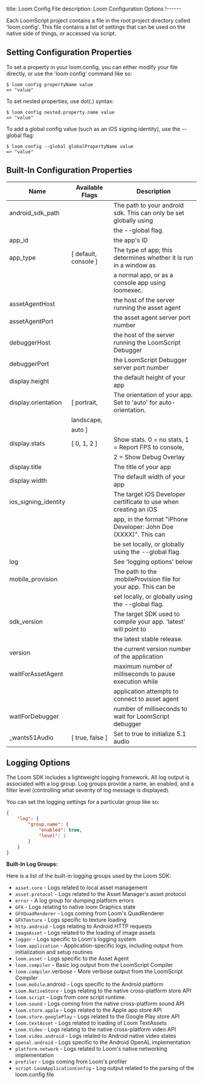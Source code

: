 title: Loom Config File
description: Loom Configuration Options
!------

Each LoomScript project contains a file in the root project directory called 'loom.config'. This file contains a list of settings that can be used on the native side of things, or accessed via script.

## Setting Configuration Properties

To set a property in your loom.config, you can either modify your file directly, or use the 'loom config' command like so:

~~~console
$ loom config propertyName value
=> "value"
~~~

To set nested properties, use dot(.) syntax:

~~~console
$ loom config nested.property.name value
=> "value"
~~~

To add a global config value (such as an iOS signing identity), use the --global flag:

~~~console
$ loom config --global globalPropertyName value
=> "value"
~~~

## Built-In Configuration Properties

| Name                 | Available Flags      | Description                                                       |
| -------------------- | -------------------- | ----------------------------------------------------------------- |
| android_sdk_path     |                      | The path to your android sdk. This can only be set globally using |
|                      |                      | the --global flag.                                                |
| app_id               |                      | the app's ID                                                      |
| app_type             | [ default, console ] | The type of app; this determines whether it is run in a window as |
|                      |                      | a normal app, or as a console app using loomexec.                 |
| assetAgentHost       |                      | the host of the server running the asset agent                    |
| assetAgentPort       |                      | the asset agent server port number                                |
| debuggerHost         |                      | the host of the server running the LoomScript Debugger            |
| debuggerPort         |                      | the LoomScript Debugger server port number                        |
| display.height       |                      | the default height of your app                                    |
| display.orientation  | [ portrait,          | The orientation of your app. Set to 'auto' for auto-orientation.  |
|                      |   landscape,         |                                                                   |
|                      |   auto ]             |                                                                   |
| display.stats        | [ 0, 1, 2 ]          | Show stats. 0 = no stats, 1 = Report FPS to console,              |
|                      |                      | 2 = Show Debug Overlay                                            |
| display.title        |                      | The title of your app                                             |
| display.width        |                      | The default width of your app                                     |
| ios_signing_identity |                      | The target iOS Developer certificate to use when creating an iOS  |
|                      |                      | app, in the format "iPhone Developer: John Doe (XXXX)". This can  |
|                      |                      |  be set locally, or globally using the --global flag.             |
| log                  |                      | See 'logging options' below                                       |
| mobile_provision     |                      | The path to the .mobileProvision file for your app. This can be   |
|                      |                      | set locally, or globally using the --global flag.                 |
| sdk_version          |                      | The target SDK used to compile your app. 'latest' will point to   |
|                      |                      | the latest stable release.                                        |
| version              |                      | the current version number of the application                     |
| waitForAssetAgent    |                      | maximum number of milliseconds to pause execution while           |
|                      |                      | application attempts to connect to asset agent                    |
| waitForDebugger      |                      | number of milliseconds to wait for LoomScript debugger            |
| _wants51Audio        | [ true, false ]      | Set to true to initialize 5.1 audio                               |

## Logging Options

The Loom SDK includes a lightweight logging framework. All log output is associated with a log group. Log groups provide a name, an enabled, and a filter level (controlling what severity of log message is displayed).

You can set the logging settings for a particular group like so:

~~~json
{
    "log": {
        "group.name": {
            "enabled": true,
            "level": 1
        }
    }
}
~~~

**Built-In Log Groups:**

Here is a list of the built-in logging groups used by the Loom SDK:

* `asset.core` - Logs related to local asset management
* `asset.protocol` - Logs related to the Asset Manager's asset protocol
* `error` - A log group for dumping platform errors
* `GFX` - Logs relating to native loom Graphics state
* `GFXQuadRenderer` - Logs coming from Loom's QuadRenderer
* `GFXTexture` - Logs specific to texture loading
* `http.android` - Logs relating to Android HTTP requests
* `imageAsset` - Logs related to the loading of image assets
* `logger` - Logs specific to Loom's logging system
* `loom.application` - Application-specific logs, including output from initialization and setup routines
* `loom.asset` - Logs specific to the Asset Agent
* `loom.compiler` - Basic log output from the LoomScript Compiler
* `loom.compiler`.verbose - More verbose output from the LoomScript Compiler
* `loom.mobile`.android - Logs specific to the Android platform
* `Loom.NativeStore` - Logs relating to the native cross-platform store API
* `loom.script` - Logs from core script runtime.
* `loom.sound` - Logs coming from the native cross-platform sound API
* `loom.store.apple` - Logs related to the Apple app store API
* `loom.store.googlePlay` - Logs related to the Google Play store API
* `loom.textAsset` - Logs related to loading of Loom TextAssets
* `Loom.Video` - Logs relating to the native cross-platform video API
* `loom.video.android` - Logs related to Android native video states
* `openal.android` - Logs specific to the Android OpenAL implementation
* `platform.network` - Logs related to Loom's native networking implementation
* `profiler` - Logs coming from Loom's profiler
* `script.LoomApplicationConfig` - Log output related to the parsing of the loom.config file

